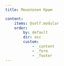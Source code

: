 ```yaml
---
title: Монополия Крым

content:
    items: @self.modular
    order:
        by: default
        dir: asc
        custom:
            - _content
            - _form
            - _footer            
---
```

